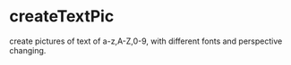 createTextPic
=============

create pictures of text of a-z,A-Z,0-9, with different fonts and perspective changing.
